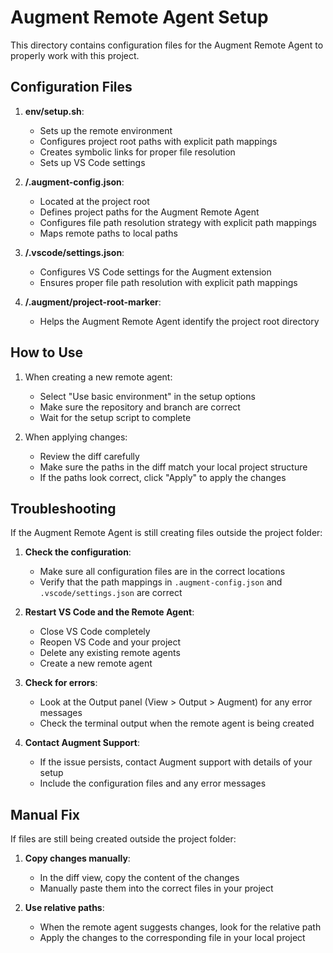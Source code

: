 # Augment Remote Agent Setup

This directory contains configuration files for the Augment Remote Agent to properly work with this project.

## Configuration Files

1. **env/setup.sh**:
   - Sets up the remote environment
   - Configures project root paths with explicit path mappings
   - Creates symbolic links for proper file resolution
   - Sets up VS Code settings

2. **/.augment-config.json**:
   - Located at the project root
   - Defines project paths for the Augment Remote Agent
   - Configures file path resolution strategy with explicit path mappings
   - Maps remote paths to local paths

3. **/.vscode/settings.json**:
   - Configures VS Code settings for the Augment extension
   - Ensures proper file path resolution with explicit path mappings

4. **/.augment/project-root-marker**:
   - Helps the Augment Remote Agent identify the project root directory

## How to Use

1. When creating a new remote agent:
   - Select "Use basic environment" in the setup options
   - Make sure the repository and branch are correct
   - Wait for the setup script to complete

2. When applying changes:
   - Review the diff carefully
   - Make sure the paths in the diff match your local project structure
   - If the paths look correct, click "Apply" to apply the changes

## Troubleshooting

If the Augment Remote Agent is still creating files outside the project folder:

1. **Check the configuration**:
   - Make sure all configuration files are in the correct locations
   - Verify that the path mappings in `.augment-config.json` and `.vscode/settings.json` are correct

2. **Restart VS Code and the Remote Agent**:
   - Close VS Code completely
   - Reopen VS Code and your project
   - Delete any existing remote agents
   - Create a new remote agent

3. **Check for errors**:
   - Look at the Output panel (View > Output > Augment) for any error messages
   - Check the terminal output when the remote agent is being created

4. **Contact Augment Support**:
   - If the issue persists, contact Augment support with details of your setup
   - Include the configuration files and any error messages

## Manual Fix

If files are still being created outside the project folder:

1. **Copy changes manually**:
   - In the diff view, copy the content of the changes
   - Manually paste them into the correct files in your project

2. **Use relative paths**:
   - When the remote agent suggests changes, look for the relative path
   - Apply the changes to the corresponding file in your local project
